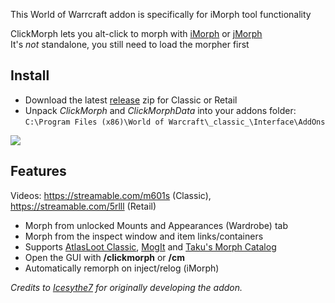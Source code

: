 This World of Warrcraft addon is specifically for iMorph tool functionality

ClickMorph lets you alt-click to morph with [iMorph](https://www.ownedcore.com/forums/wow-classic/wow-classic-general/799754-wow-classic-morpher.html) or [jMorph](https://www.ownedcore.com/forums/world-of-warcraft/world-of-warcraft-bots-programs/795619-jmorph-tmorph-morpher-recreated.html)  
It's _not_ standalone, you still need to load the morpher first

## Install
* Download the latest [release](https://github.com/ketho-wow/ClickMorph/releases) zip for Classic or Retail
* Unpack *ClickMorph* and *ClickMorphData* into your addons folder:  
`C:\Program Files (x86)\World of Warcraft\_classic_\Interface\AddOns`

![](https://i.imgur.com/3clJHLW.pngg)

## Features
Videos: https://streamable.com/m601s (Classic), https://streamable.com/5rlll (Retail)
* Morph from unlocked Mounts and Appearances (Wardrobe) tab
* Morph from the inspect window and item links/containers
* Supports [AtlasLoot Classic](https://www.curseforge.com/wow/addons/atlaslootclassic), [MogIt](https://www.curseforge.com/wow/addons/mogit) and [Taku's Morph Catalog](https://www.curseforge.com/wow/addons/takus-morph-catalog)
* Open the GUI with **/clickmorph** or **/cm**
* Automatically remorph on inject/relog (iMorph)

*Credits to [Icesythe7](https://www.ownedcore.com/forums/world-of-warcraft/world-of-warcraft-general/wow-ui-macros-talent-specs/785473-clickmog-addon-lucidmorph.html) for originally developing the addon.*

